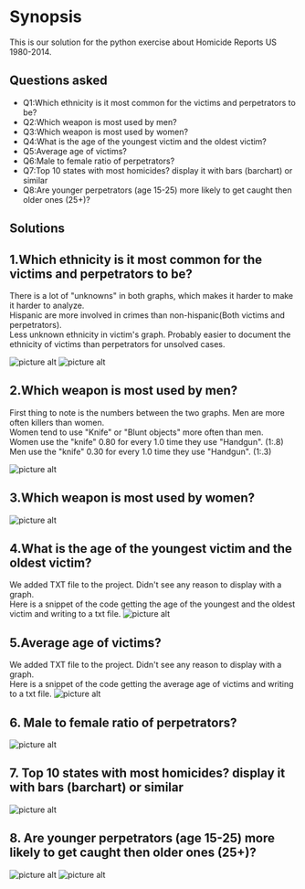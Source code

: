 Synopsis
=============
This is our solution for the python exercise about Homicide Reports US 1980-2014.

Questions asked
-------
 * Q1:Which ethnicity is it most common for the victims and perpetrators to be?
 * Q2:Which weapon is most used by men?
 * Q3:Which weapon is most used by women?
 * Q4:What is the age of the youngest victim and the oldest victim?
 * Q5:Average age of victims?
 * Q6:Male to female ratio of perpetrators?
 * Q7:Top 10 states with most homicides? display it with bars (barchart) or similar
 * Q8:Are younger perpetrators (age 15-25) more likely to get caught then older ones (25+)?

Solutions
-------
## 1.Which ethnicity is it most common for the victims and perpetrators to be?  
There is a lot of "unknowns" in both graphs, which makes it harder to make it harder to analyze.  
Hispanic are more involved in crimes than non-hispanic(Both victims and perpetrators).  
Less unknown ethnicity in victim's graph. Probably easier to document the ethnicity of victims than perpetrators for unsolved cases.    

![picture alt](http://i.imgur.com/kiTMhvX.png)
![picture alt](http://i.imgur.com/lqvISgY.png)

## 2.Which weapon is most used by men?
First thing to note is the numbers between the two graphs. Men are more often killers than women.  
Women tend to use "Knife" or "Blunt objects" more often than men.  
Women use the "knife" 0.80 for every 1.0 time they use "Handgun". (1:.8)  
Men use the "knife" 0.30 for every 1.0 time they use "Handgun". (1:.3)

![picture alt](http://i.imgur.com/9f7HiSa.png)

## 3.Which weapon is most used by women?
![picture alt](http://i.imgur.com/nyvX1Q7.png)

## 4.What is the age of the youngest victim and the oldest victim?
We added TXT file to the project. Didn't see any reason to display with a graph.  
Here is a snippet of the code getting the age of the youngest and the oldest victim and writing to a txt file.
 ![picture alt](http://i.imgur.com/Zu0pSLS.jpg)

## 5.Average age of victims?
We added TXT file to the project. Didn't see any reason to display with a graph.  
Here is a snippet of the code getting the average age of victims and writing to a txt file.
![picture alt](http://i.imgur.com/Ti46wIl.jpg)

## 6. Male to female ratio of perpetrators?
![picture alt](http://i.imgur.com/hOn1crU.png)

## 7. Top 10 states with most homicides? display it with bars (barchart) or similar
![picture alt](http://i.imgur.com/RyLyWNR.png)

## 8. Are younger perpetrators (age 15-25) more likely to get caught then older ones (25+)?
![picture alt](http://i.imgur.com/Gh4JYa5.png)
![picture alt](http://i.imgur.com/DFmFyuv.png)
